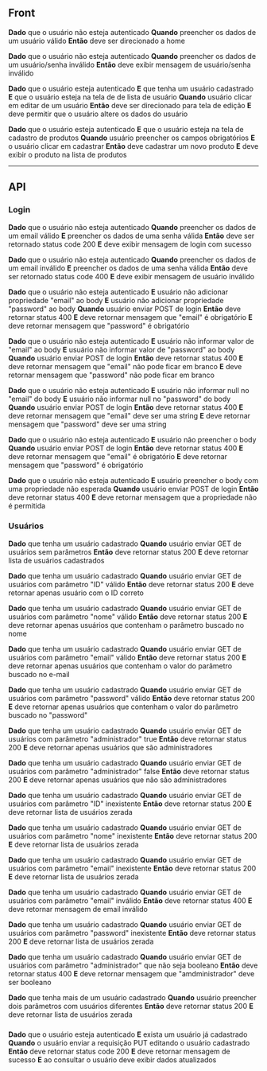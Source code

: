 ## Front
**Dado** que o usuário não esteja autenticado
**Quando** preencher os dados de um usuário válido
**Então** deve ser direcionado a home

**Dado** que o usuário não esteja autenticado
**Quando** preencher os dados de um usuário/senha inválido
**Então** deve exibir mensagem de usuário/senha inválido

**Dado** que o usuário esteja autenticado
**E** que tenha um usuário cadastrado
**E** que o usuário esteja na tela de de lista de usuário
**Quando** usuário clicar em editar de um usuário
**Então** deve ser direcionado para tela de edição
**E** deve permitir que o usuário altere os dados do usuário

**Dado** que o usuário esteja autenticado
**E** que o usuário esteja na tela de cadastro de produtos
**Quando** usuário preencher os campos obrigatórios
**E** o usuário clicar em cadastrar
**Então** deve cadastrar um novo produto
**E** deve exibir o produto na lista de produtos

---

## API
### Login
**Dado** que o usuário não esteja autenticado
**Quando** preencher os dados de um email válido
**E** preencher os dados de uma senha válida
**Então** deve ser retornado status code 200
**E** deve exibir mensagem de login com sucesso

**Dado** que o usuário não esteja autenticado
**Quando** preencher os dados de um email inválido
**E** preencher os dados de uma senha válida
**Então** deve ser retornado status code 400
**E** deve exibir mensagem de usuário inválido

**Dado** que o usuário não esteja autenticado
**E** usuário não adicionar propriedade "email" ao body
**E** usuário não adicionar propriedade "password" ao body
**Quando** usuário enviar POST de login
**Então** deve retornar status 400
**E** deve retornar mensagem que "email" é obrigatório
**E** deve retornar mensagem que "password" é obrigatório

**Dado** que o usuário não esteja autenticado
**E** usuário não informar valor de "email" ao body
**E** usuário não informar valor de "password" ao body
**Quando** usuário enviar POST de login
**Então** deve retornar status 400
**E** deve retornar mensagem que "email" não pode ficar em branco
**E** deve retornar mensagem que "password" não pode ficar em branco

**Dado** que o usuário não esteja autenticado
**E** usuário não informar null no "email" do body
**E** usuário não informar null no "password" do body
**Quando** usuário enviar POST de login
**Então** deve retornar status 400
**E** deve retornar mensagem que "email" deve ser uma string
**E** deve retornar mensagem que "password" deve ser uma string

**Dado** que o usuário não esteja autenticado
**E** usuário não preencher o body
**Quando** usuário enviar POST de login
**Então** deve retornar status 400
**E** deve retornar mensagem que "email" é obrigatório
**E** deve retornar mensagem que "password" é obrigatório

**Dado** que o usuário não esteja autenticado
**E** usuário preencher o body com uma propriedade não esperada
**Quando** usuário enviar POST de login
**Então** deve retornar status 400
**E** deve retornar mensagem que a propriedade não é permitida

### Usuários
**Dado** que tenha um usuário cadastrado
**Quando** usuário enviar GET de usuários sem parâmetros
**Então** deve retornar status 200
**E** deve retornar lista de usuários cadastrados

**Dado** que tenha um usuário cadastrado
**Quando** usuário enviar GET de usuários com parâmetro "ID" válido
**Então** deve retornar status 200
**E** deve retornar apenas usuário com o ID correto

**Dado** que tenha um usuário cadastrado
**Quando** usuário enviar GET de usuários com parâmetro "nome" válido
**Então** deve retornar status 200
**E** deve retornar apenas usuários que contenham o parâmetro buscado no nome

**Dado** que tenha um usuário cadastrado
**Quando** usuário enviar GET de usuários com parâmetro "email" válido
**Então** deve retornar status 200
**E** deve retornar apenas usuários que contenham o valor do parâmetro buscado no e-mail

**Dado** que tenha um usuário cadastrado
**Quando** usuário enviar GET de usuários com parâmetro "password" válido
**Então** deve retornar status 200
**E** deve retornar apenas usuários que contenham o valor do parâmetro buscado no "password"

**Dado** que tenha um usuário cadastrado
**Quando** usuário enviar GET de usuários com parâmetro "administrador" true
**Então** deve retornar status 200
**E** deve retornar apenas usuários que são administradores

**Dado** que tenha um usuário cadastrado
**Quando** usuário enviar GET de usuários com parâmetro "administrador" false
**Então** deve retornar status 200
**E** deve retornar apenas usuários que não são administradores

**Dado** que tenha um usuário cadastrado
**Quando** usuário enviar GET de usuários com parâmetro "ID" inexistente
**Então** deve retornar status 200
**E** deve retornar lista de usuários zerada

**Dado** que tenha um usuário cadastrado
**Quando** usuário enviar GET de usuários com parâmetro "nome" inexistente
**Então** deve retornar status 200
**E** deve retornar lista de usuários zerada

**Dado** que tenha um usuário cadastrado
**Quando** usuário enviar GET de usuários com parâmetro "email" inexistente
**Então** deve retornar status 200
**E** deve retornar lista de usuários zerada

**Dado** que tenha um usuário cadastrado
**Quando** usuário enviar GET de usuários com parâmetro "email" inválido
**Então** deve retornar status 400
**E** deve retornar mensagem de email inválido

**Dado** que tenha um usuário cadastrado
**Quando** usuário enviar GET de usuários com parâmetro "password" inexistente
**Então** deve retornar status 200
**E** deve retornar lista de usuários zerada

**Dado** que tenha um usuário cadastrado
**Quando** usuário enviar GET de usuários com parâmetro "administrador" que não seja booleano
**Então** deve retornar status 400
**E** deve retornar mensagem que "amdministrador" deve ser booleano 

**Dado** que tenha mais de um usuário cadastrado
**Quando** usuário preencher dois parâmetros com usuários diferentes
**Então** deve retornar status 200
**E** deve retornar lista de usuários zerada

### 
**Dado** que o usuário esteja autenticado
**E** exista um usuário já cadastrado
**Quando** o usuário enviar a requisição PUT editando o usuário cadastrado
**Então** deve retornar status code 200
**E** deve retornar mensagem de sucesso
**E** ao consultar o usuário deve exibir dados atualizados